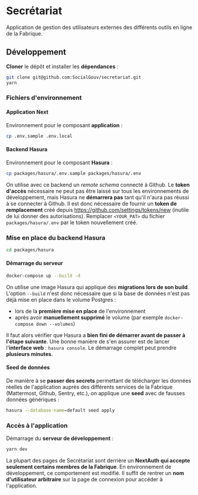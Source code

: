 # Secrétariat

Application de gestion des utilisateurs externes des différents outils en ligne de la Fabrique.

## Développement

**Cloner** le dépôt et installer les **dépendances** :

```bash
git clone git@github.com:SocialGouv/secretariat.git
yarn
```

### Fichiers d'environnement

#### Application Next

Environnement pour le composant **application** :

```bash
cp .env.sample .env.local
```

#### Backend Hasura

Environnement pour le composant **Hasura** :

```bash
cp packages/hasura/.env.sample packages/hasura/.env
```

On utilise avec ce backend un _remote schema_ connecté à Github. Le **token d'accès** nécessaire ne peut pas être laissé sur tous les environnements de développement, mais Hasura ne **démarrera pas** tant qu'il n'aura pas réussi à se connecter à Github. Il est donc nécessaire de fournir un **token de remplacement** créé depuis https://github.com/settings/tokens/new (inutile de lui donner des autorisations). Remplacer `<YOUR_PAT>` du fichier `packages/hasura/.env` par le token nouvellement créé.

### Mise en place du backend Hasura

```bash
cd packages/hasura
```

#### Démarrage du serveur

```bash
docker-compose up --build -d
```

On utilise une image Hasura qui applique des **migrations lors de son build**. L'option `--build` n'est donc nécessaire que si la base de données n'est pas déjà mise en place dans le volume Postgres :

- lors de la **première mise en place** de l'environnement
- après avoir **manuellement supprimé** le volume (par exemple `docker-compose down --volumes`)

Il faut alors vérifier que Hasura a **bien fini de démarrer avant de passer à l'étape suivante**. Une bonne manière de s'en assurer est de lancer l'**interface web** : `hasura console`. Le démarrage complet peut prendre **plusieurs minutes**.

#### Seed de données

De manière à se **passer des secrets** permettant de télécharger les données réelles de l'application auprès des différents services de la Fabrique (Mattermost, Github, Sentry, etc.), on applique une **seed** avec de fausses données génériques :

```bash
hasura --database-name=default seed apply
```

### Accès à l'application

Démarrage du **serveur de développement** :

```bash
yarn dev
```

La plupart des pages de Secrétariat sont derrière un **NextAuth qui accepte seulement certains membres de la Fabrique**. En environnement de développement, ce comportement est modifié. Il suffit de rentrer un **nom d'utilisateur arbitraire** sur la page de connexion pour accéder à l'application.
